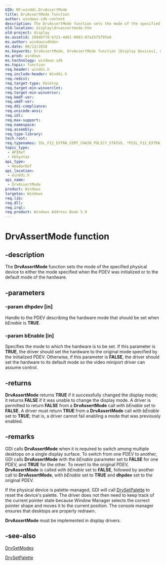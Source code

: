 ```yaml
---
UID: NF:winddi.DrvAssertMode
title: DrvAssertMode function
author: windows-sdk-content
description: The DrvAssertMode function sets the mode of the specified physical device to either the mode specified when the PDEV was initialized or to the default mode of the hardware.
old-location: display\drvassertmode.htm
old-project: display
ms.assetid: 29846ffd-b721-4d61-9983-07a2575f9fe8
ms.author: windowssdkdev
ms.date: 08/13/2018
ms.keywords: DrvAssertMode, DrvAssertMode function [Display Devices], ddifncs_2ff05b29-d53b-44b9-a7fc-2c050f1ba778.xml, display.drvassertmode, winddi/DrvAssertMode
ms.prod: windows
ms.technology: windows-sdk
ms.topic: function
req.header: winddi.h
req.include-header: Winddi.h
req.redist: 
req.target-type: Desktop
req.target-min-winverclnt: 
req.target-min-winversvr: 
req.kmdf-ver: 
req.umdf-ver: 
req.ddi-compliance: 
req.unicode-ansi: 
req.idl: 
req.max-support: 
req.namespace: 
req.assembly: 
req.type-library: 
tech.root: 
req.typenames: SSL_F12_EXTRA_CERT_CHAIN_POLICY_STATUS, *PSSL_F12_EXTRA_CERT_CHAIN_POLICY_STATUS
topic_type:
 - APIRef
 - kbSyntax
api_type:
 - HeaderDef
api_location:
 - winddi.h
api_name:
 - DrvAssertMode
product: Windows
targetos: Windows
req.lib: 
req.dll: 
req.irql: 
req.product: Windows Address Book 5.0
---
```


# DrvAssertMode function


## -description


The <b>DrvAssertMode</b> function sets the mode of the specified physical device to either the mode specified when the PDEV was initialized or to the default mode of the hardware.


## -parameters




### -param dhpdev [in]

Handle to the PDEV describing the hardware mode that should be set when <i>bEnable</i> is <b>TRUE</b>.


### -param bEnable [in]

Specifies the mode to which the hardware is to be set. If this parameter is <b>TRUE</b>, the driver should set the hardware to the original mode specified by the initialized PDEV. Otherwise, if this parameter is <b>FALSE</b>, the driver should set the hardware to its default mode so the video miniport driver can assume control.


## -returns



<b>DrvAssertMode</b> returns <b>TRUE</b> if it successfully changed the display mode; it returns <b>FALSE</b> if it was unable to change the display mode. A driver is permitted to return <b>FALSE</b> from a <b>DrvAssertMode</b> call with <i>bEnable</i> set to <b>FALSE</b>. A driver must return <b>TRUE</b> from a <b>DrvAssertMode</b> call with <i>bEnable</i> set to <b>TRUE</b>; that is, a driver cannot fail enabling a mode that was previously enabled.




## -remarks



GDI calls <b>DrvAssertMode</b> when it is required to switch among multiple desktops on a single display surface. To switch from one PDEV to another, GDI calls <b>DrvAssertMode</b> with the <i>bEnable</i> parameter set to <b>FALSE</b> for one PDEV, and <b>TRUE</b> for the other. To revert to the original PDEV, <b>DrvAssertMode</b> is called with <i>bEnable</i> set to <b>FALSE</b>, followed by another call to <b>DrvAssertMode</b>, with <i>bEnable</i> set to <b>TRUE</b> and <b>dhpdev</b> set to the original PDEV.

If the physical device is palette-managed, GDI will call <a href="https://msdn.microsoft.com/b7be48e6-188b-4b23-a494-30adcc18f12e">DrvSetPalette</a> to reset the device's palette. The driver does not then need to keep track of the current pointer state because Window Manager selects the correct pointer shape and moves it to the current position. The console manager ensures that desktops are properly redrawn.

<b>DrvAssertMode</b> must be implemented in display drivers.




## -see-also




<a href="https://msdn.microsoft.com/55ca7733-184a-4bc0-8e91-b5899073bca7">DrvGetModes</a>



<a href="https://msdn.microsoft.com/b7be48e6-188b-4b23-a494-30adcc18f12e">DrvSetPalette</a>
 

 

